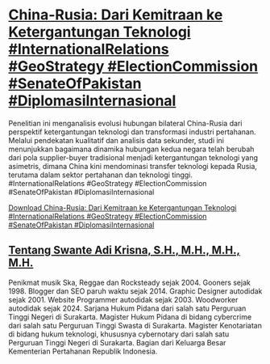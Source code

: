 # [China-Rusia: Dari Kemitraan ke Ketergantungan Teknologi #InternationalRelations #GeoStrategy #ElectionCommission #SenateOfPakistan #DiplomasiInternasional](https://swanteadikrisna.com/geopolitik/website/2/china-rusia-dari-kemitraan-ke-ketergantungan-teknologi/)

Penelitian ini menganalisis evolusi hubungan bilateral China-Rusia dari perspektif ketergantungan teknologi dan transformasi industri pertahanan. Melalui pendekatan kualitatif dan analisis data sekunder, studi ini menunjukkan bagaimana dinamika hubungan kedua negara telah berubah dari pola supplier-buyer tradisional menjadi ketergantungan teknologi yang asimetris, dimana China kini mendominasi transfer teknologi kepada Rusia, terutama dalam sektor pertahanan dan teknologi tinggi. #InternationalRelations #GeoStrategy #ElectionCommission #SenateOfPakistan #DiplomasiInternasional 

[Download China-Rusia: Dari Kemitraan ke Ketergantungan Teknologi #InternationalRelations #GeoStrategy #ElectionCommission #SenateOfPakistan #DiplomasiInternasional](https://swanteadikrisna.com/geopolitik/website/2/china-rusia-dari-kemitraan-ke-ketergantungan-teknologi/)


## [Tentang Swante Adi Krisna, S.H., M.H., M.H., M.H.](https://swanteadikrisna.com/)

Penikmat musik Ska, Reggae dan Rocksteady sejak 2004. Gooners sejak 1998. Blogger dan SEO paruh waktu sejak 2014. Graphic Designer autodidak sejak 2001. Website Programmer autodidak sejak 2003. Woodworker autodidak sejak 2024. Sarjana Hukum Pidana dari salah satu Perguruan Tinggi Negeri di Surakarta. Magister Hukum Pidana di bidang cybercrime dari salah satu Perguruan Tinggi Swasta di Surakarta. Magister Kenotariatan di bidang hukum teknologi, khususnya cybernotary dari salah satu Perguruan Tinggi Negeri di Surakarta. Bagian dari Keluarga Besar Kementerian Pertahanan Republik Indonesia.